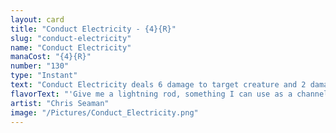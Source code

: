 ```yaml
---
layout: card
title: "Conduct Electricity - {4}{R}"
slug: "conduct-electricity"
name: "Conduct Electricity"
manaCost: "{4}{R}"
number: "130"
type: "Instant"
text: "Conduct Electricity deals 6 damage to target creature and 2 damage to up to one target creature token."
flavorText: "'Give me a lightning rod, something I can use as a channel!' Ral called above the mayhem. Nodding, Finneas drew a copperleaf arrow from his emptying quiver and shot."
artist: "Chris Seaman"
image: "/Pictures/Conduct_Electricity.png"
---
```


